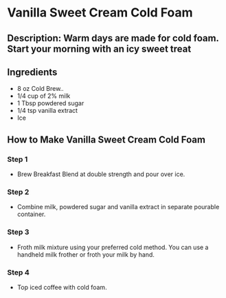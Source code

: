 # Vanilla Sweet Cream Cold Foam

## Description: Warm days are made for cold foam. Start your morning with an icy sweet treat

## Ingredients

- 8 oz Cold Brew..
- 1/4 cup of 2% milk
- 1 Tbsp powdered sugar
- 1/4 tsp vanilla extract
- Ice

## How to Make Vanilla Sweet Cream Cold Foam

### Step 1

- Brew Breakfast Blend at double strength and pour over ice.

### Step 2

- Combine milk, powdered sugar and vanilla extract​ in separate pourable container.

### Step 3

- Froth milk mixture using your preferred cold method. You can use a handheld milk frother or froth your milk by hand.

### Step 4

- Top iced coffee with cold foam.
